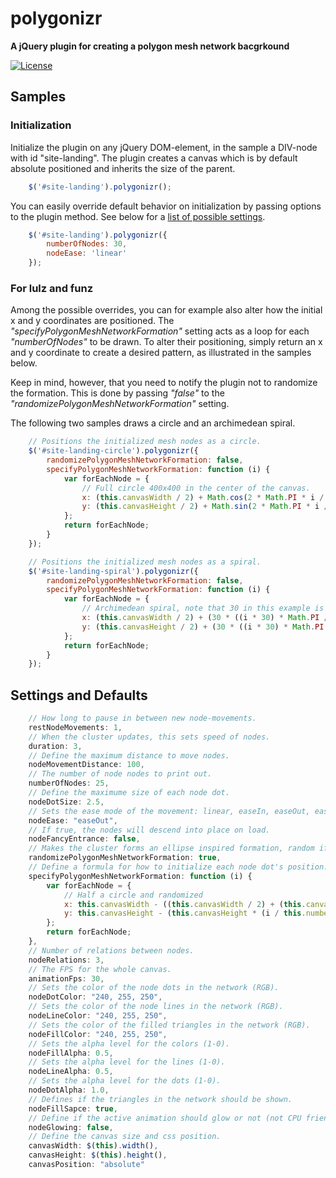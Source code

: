 polygonizr
==========
**A jQuery plugin for creating a polygon mesh network bacgrkound**

[![License](https://img.shields.io/badge/license-Beerware-blue.svg)](LICENSE.md)

## Samples

### Initialization
Initialize the plugin on any jQuery DOM-element, in the sample a DIV-node with id "site-landing". The plugin creates a canvas which is by default absolute positioned and inherits the size of the parent.

```javascript
    $('#site-landing').polygonizr();
```
You can easily override default behavior on initialization by passing options to the plugin method. See below for a [list of possible settings](#settings-and-defaults).

```javascript
    $('#site-landing').polygonizr({
        numberOfNodes: 30,
        nodeEase: 'linear'
    });
```

### For lulz and funz
Among the possible overrides, you can for example also alter how the initial x and y coordinates are positioned. The <i>"specifyPolygonMeshNetworkFormation"</i> setting acts as a loop for each <i>"numberOfNodes"</i> to be drawn. To alter their positioning, simply return an x and y coordinate to create a desired pattern, as illustrated in the samples below.

Keep in mind, however, that you need to notify the plugin not to randomize the formation. This is done by passing <i>"false"</i> to the <i>"randomizePolygonMeshNetworkFormation"</i> setting.

The following two samples draws a circle and an archimedean spiral.

```javascript
    // Positions the initialized mesh nodes as a circle.
    $('#site-landing-circle').polygonizr({
        randomizePolygonMeshNetworkFormation: false,
        specifyPolygonMeshNetworkFormation: function (i) {
            var forEachNode = {
                // Full circle 400x400 in the center of the canvas.
                x: (this.canvasWidth / 2) + Math.cos(2 * Math.PI * i / this.numberOfNodes) * 400,
                y: (this.canvasHeight / 2) + Math.sin(2 * Math.PI * i / this.numberOfNodes) * 400
            };
            return forEachNode;
        }
    });

    // Positions the initialized mesh nodes as a spiral.
    $('#site-landing-spiral').polygonizr({
        randomizePolygonMeshNetworkFormation: false,
        specifyPolygonMeshNetworkFormation: function (i) {
            var forEachNode = {
                // Archimedean spiral, note that 30 in this example is taken randomly to modify distance between successive turnings.
                x: (this.canvasWidth / 2) + (30 * ((i * 30) * Math.PI / 180)) * Math.cos((i * 30) * Math.PI / 180),
                y: (this.canvasHeight / 2) + (30 * ((i * 30) * Math.PI / 180)) * Math.sin((i * 30) * Math.PI / 180)
            };
            return forEachNode;
        }
    });
```

## Settings and Defaults

```javascript
    // How long to pause in between new node-movements.
    restNodeMovements: 1,
    // When the cluster updates, this sets speed of nodes.
    duration: 3,
    // Define the maximum distance to move nodes.
    nodeMovementDistance: 100,
    // The number of node nodes to print out.
    numberOfNodes: 25,
    // Define the maximume size of each node dot.
    nodeDotSize: 2.5,
    // Sets the ease mode of the movement: linear, easeIn, easeOut, easeInOut, accelerateDecelerate.
    nodeEase: "easeOut",
    // If true, the nodes will descend into place on load.
    nodeFancyEntrance: false,
    // Makes the cluster forms an ellipse inspired formation, random if true.
    randomizePolygonMeshNetworkFormation: true,
    // Define a formula for how to initialize each node dot's position.
    specifyPolygonMeshNetworkFormation: function (i) {
        var forEachNode = {
            // Half a circle and randomized
            x: this.canvasWidth - ((this.canvasWidth / 2) + (this.canvasHeight / 2) * Math.cos(i * (2 * Math.PI / this.numberOfNodes))) * Math.random(),
            y: this.canvasHeight - (this.canvasHeight * (i / this.numberOfNodes))
        };
        return forEachNode;
    },
    // Number of relations between nodes.
    nodeRelations: 3,
    // The FPS for the whole canvas.
    animationFps: 30,
    // Sets the color of the node dots in the network (RGB).
    nodeDotColor: "240, 255, 250",
    // Sets the color of the node lines in the network (RGB).
    nodeLineColor: "240, 255, 250",
    // Sets the color of the filled triangles in the network (RGB).
    nodeFillColor: "240, 255, 250",
    // Sets the alpha level for the colors (1-0).
    nodeFillAlpha: 0.5,
    // Sets the alpha level for the lines (1-0).
    nodeLineAlpha: 0.5,
    // Sets the alpha level for the dots (1-0).
    nodeDotAlpha: 1.0,
    // Defines if the triangles in the network should be shown.
    nodeFillSapce: true,
    // Define if the active animation should glow or not (not CPU friendly).
    nodeGlowing: false,
    // Define the canvas size and css position.
    canvasWidth: $(this).width(),
    canvasHeight: $(this).height(),
    canvasPosition: "absolute"
```